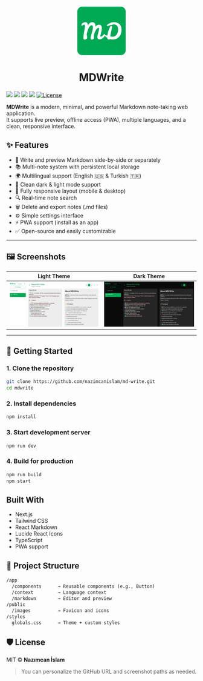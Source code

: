 <p align="center">
    <img src=".github/logo.png" height="128">
    <h1 align="center">MDWrite</h1>
</p>

[![](https://img.shields.io/badge/Next-15.3.2-black)](https://nextjs.org/)
[![](https://img.shields.io/badge/NextPWA-5.6.0-darkgray)](https://nextjs.org/)
[![](https://img.shields.io/badge/ReactMarkdown-10.1.0-orange)](https://nextjs.org/)
[![](https://img.shields.io/badge/TailWindCSS-4.0.0-green)](https://nextjs.org/)
[![License](https://img.shields.io/badge/License-MIT-blue)]()

**MDWrite** is a modern, minimal, and powerful Markdown note-taking web application.  
It supports live preview, offline access (PWA), multiple languages, and a clean, responsive interface.

## ✨ Features

- 📝 Write and preview Markdown side-by-side or separately
- 📚 Multi-note system with persistent local storage
- 🌍 Multilingual support (English 🇺🇸 & Turkish 🇹🇷)
- 🎨 Clean dark & light mode support
- 📱 Fully responsive layout (mobile & desktop)
- 🔍 Real-time note search
- 🗑 Delete and export notes (.md files)
- ⚙️ Simple settings interface
- ⚡ PWA support (install as an app)
- ✅ Open-source and easily customizable

---

## 🖼️ Screenshots

| Light Theme | Dark Theme |
|-------------|------------|
| ![MDWrite Light Theme](.github/screenshot-light.jpeg) | ![MDWrite Dark Theme](.github/screenshot-dark.jpeg) |

---

## 🚀 Getting Started

### 1. Clone the repository

```bash
git clone https://github.com/nazimcanislam/md-write.git
cd mdwrite
```

### 2. Install dependencies

```bash
npm install
```

### 3. Start development server

```bash
npm run dev
```

### 4. Build for production

```bash
npm run build
npm start
```

## Built With
- Next.js
- Tailwind CSS
- React Markdown
- Lucide React Icons
- TypeScript
- PWA support

## 📁 Project Structure

```text
/app
  /components      → Reusable components (e.g., Button)
  /context         → Language context
  /markdown        → Editor and preview
/public
  /images          → Favicon and icons
/styles
  globals.css      → Theme + custom styles
```

## 🛡 License

MIT © **Nazımcan İslam**

> You can personalize the GitHub URL and screenshot paths as needed.
